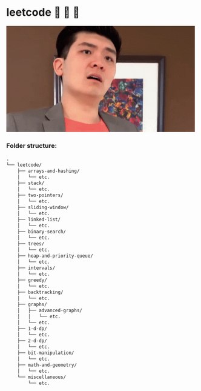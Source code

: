 # leetcode :space_invader:	:space_invader:	:space_invader:	
![](https://github.com/guillermobermejo/leetcode/blob/main/f.gif)
### Folder structure:
```text
.
└── leetcode/
    ├── arrays-and-hashing/
    │   └── etc.
    ├── stack/
    │   └── etc.
    ├── two-pointers/
    │   └── etc.
    ├── sliding-window/
    │   └── etc.
    ├── linked-list/
    │   └── etc.
    ├── binary-search/
    │   └── etc.
    ├── trees/
    │   └── etc.
    ├── heap-and-priority-queue/
    │   └── etc.
    ├── intervals/
    │   └── etc.
    ├── greedy/
    │   └── etc.
    ├── backtracking/
    │   └── etc.
    ├── graphs/
    │   ├── advanced-graphs/
    │   │   └── etc.
    │   └── etc.
    ├── 1-d-dp/
    │   └── etc.
    ├── 2-d-dp/
    │   └── etc.
    ├── bit-manipulation/
    │   └── etc.
    ├── math-and-geometry/
    │   └── etc.
    └── miscellaneous/
        └── etc.
  ```
